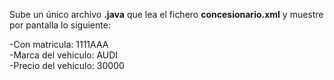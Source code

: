 Sube un único archivo **.java** que lea el fichero **concesionario.xml** y muestre por pantalla lo siguiente:

-Con matricula: 1111AAA  
-Marca del vehiculo: AUDI  
-Precio del vehiculo: 30000  